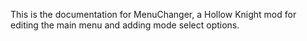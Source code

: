 This is the documentation for MenuChanger, a Hollow Knight mod for editing the main menu and adding mode select options.